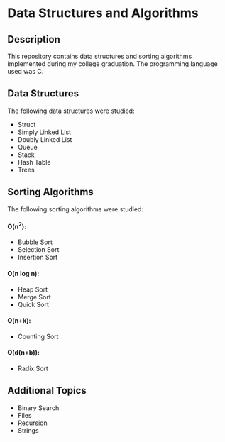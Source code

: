 # Data Structures and Algorithms

## Description

This repository contains data structures and sorting algorithms implemented during my college graduation. The programming language used was C.

## Data Structures

The following data structures were studied: </br>

* Struct
* Simply Linked List
* Doubly Linked List
* Queue
* Stack
* Hash Table
* Trees

## Sorting Algorithms

The following sorting algorithms were studied: </br>

#### O(n<sup>2</sup>):

* Bubble Sort
* Selection Sort
* Insertion Sort

#### O(n log n):

* Heap Sort
* Merge Sort
* Quick Sort

#### O(n+k):

* Counting Sort

#### O(d(n+b)):

* Radix Sort

## Additional Topics

* Binary Search
* Files
* Recursion
* Strings